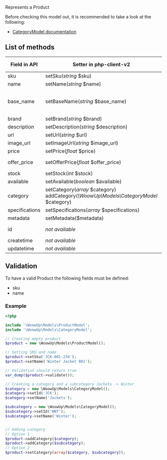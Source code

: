 Represents a Product

Before checking this model out, it is recommended to take a look at the following:
+ [CategoryModel documentation](CategoryModel.md)

## List of methods

| Field in API | Setter in php-client-v2 | Getter in php-client-v2 | Comments |
| --- | --- | --- | --- |
| sku | setSku(*string* $sku) | getSku() | |
| name | setName(*string* $name) | getName() | |
| base_name | setBaseName(*string* $base_name) | getBaseName() | Additional name for campaigns purpose |
| brand | setBrand(*string* $brand) | getBrand() | |
| description | setDescription(*string* $description) | getDescription() | |
| url | setUrl(*string* $url) | getUrl() | |
| image_url | setImageUrl(*string* $image_url) | getImageUrl() | |
| price | setPrice(*float* $price) | getPrice() | |
| offer_price | setOfferPrice(*float* $offer_price) | getOfferPrice() | Special-offer price |
| stock | setStock(*int* $stock) | getStock() | |
| available | setAvailable(*boolean* $available) | getAvailable() | |
| category | setCategory(*array* $category)<br>addCategory(*\WoowUp\Models\CategoryModel* $category) | getCategory() | |
| specifications | setSpecifications(*array* $specifications) | getSpecifications() | |
| metadata | setMetadata($metadata) | getMetadata() | |
| id | *not available* | getId() | WoowUp's product-id |
| createtime | *not available* | getCreatetime() | |
| updatetime | *not available* | getUpdatetime() | |

## Validation

To have a valid Product the following fields must be defined:
+ sku
+ name

### Example
```php
<?php

include '\WoowUp\Models\ProductModel';
include '\WoowUp\Models\CategoryModel';

// Creating empty product
$product = new \WoowUp\Models\ProductModel();

// Setting SKU and name
$product->setSku('JCK-001-234');
$product->setName('Winter Jacket 001');

// Validation should return true
var_dump($product->validate());

// Creating a category and a subcategory Jackets -> Winter
$category = new \WoowUp\Models\CategoryModel();
$category->setId('JCK');
$category->setName('Jackets');

$subcategory = new \WoowUp\Models\CategoryModel();
$subcategory->setId('WNT');
$subcategory->setName('Winter');


// Adding category
// Option 1
$product->addCategory($category);
$product->addCategory($subcategory);
// Option 2
$product->setCategory(array($category, $subcategory));
```
